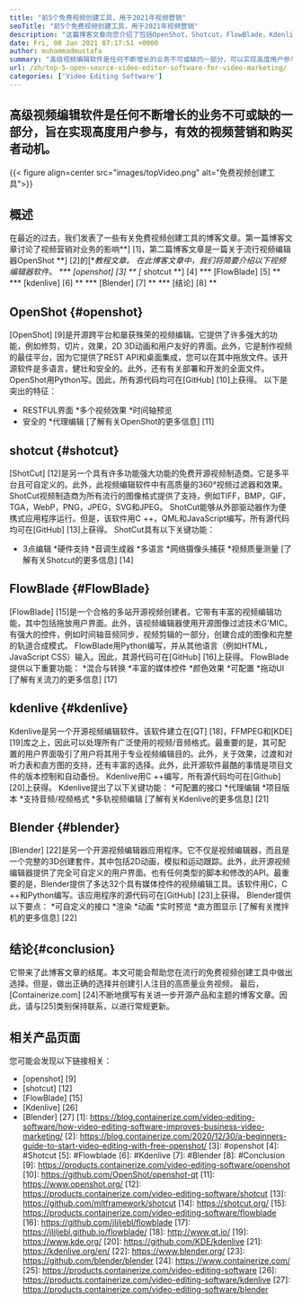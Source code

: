 ```yaml
---
title: "前5个免费视频创建工具，用于2021年视频营销" 
seoTitle: "前5个免费视频创建工具，用于2021年视频营销" 
description: "这篇博客文章向您介绍了包括OpenShot，Shotcut，FlowBlade，Kdenlive和Blender在内的前五名开源免费视频创建工具。" 
date: Fri, 08 Jan 2021 07:17:51 +0000
author: muhammadmustafa
summary: "高级视频编辑软件是任何不断增长的业务不可或缺的一部分，可以实现高度用户参与度，有效的视频营销和购买者动机。" 
url: /zh/top-5-open-source-video-editor-software-for-video-marketing/
categories: ['Video Editing Software']
---
```


## 高级视频编辑软件是任何不断增长的业务不可或缺的一部分，旨在实现高度用户参与，有效的视频营销和购买者动机。

{{< figure align=center src="images/topVideo.png" alt="免费视频创建工具">}}


## 概述
在最近的过去，我们发表了一些有关免费视频创建工具的博客文章。第一篇博客文章讨论了视频营销对业务的影响**] [1]，第二篇博客文章是一篇关于流行视频编辑器OpenShot **] [2]的[**教程文章。
在此博客文章中，我们将简要介绍以下视频编辑器软件。
  *** [openshot] [3] **
  *[** shotcut **] [4]
  *** [FlowBlade] [5] **
  *** [kdenlive] [6] **
  *** [Blender] [7] **
  *** [结论] [8] **

## OpenShot {#openshot}
[OpenShot] [9]是开源跨平台和屡获殊荣的视频编辑。它提供了许多强大的功能，例如修剪，切片，效果，2D 3D动画和用户友好的界面。此外，它是制作视频的最佳平台，因为它提供了REST API和桌面集成，您可以在其中拖放文件。该开源软件是多语言，健壮和安全的。此外，还有有关部署和开发的全面文件。 OpenShot用Python写。因此，所有源代码均可在[GitHub] [10]上获得。
以下是突出的特征：
  * RESTFUL界面
  *多个视频效果
  *时间轴预览
  * 安全的
  *代理编辑
[了解有关OpenShot的更多信息] [11]

## shotcut {#shotcut}
[ShotCut] [12]是另一个具有许多功能强大功能的免费开源视频制造商。它是多平台且可自定义的。此外，此视频编辑软件中有高质量的360°视频过滤器和效果。 ShotCut视频制造商为所有流行的图像格式提供了支持，例如TIFF，BMP，GIF，TGA，WebP，PNG，JPEG，SVG和JPEG。 ShotCut能够从外部驱动器作为便携式应用程序运行。但是，该软件用C ++，QML和JavaScript编写，所有源代码均可在[GitHub] [13]上获得。
ShotCut具有以下关键功能：
  * 3点编辑
  *硬件支持
  *音调生成器
  *多语言
  *网络摄像头捕获
  *视频质量测量
[了解有关Shotcut的更多信息] [14]

## FlowBlade {#FlowBlade}
[FlowBlade] [15]是一个合格的多站开源视频创建者。它带有丰富的视频编辑功能，其中包括拖放用户界面。此外，该视频编辑器使用开源图像过滤技术G'MIC。有强大的控件，例如时间轴音频同步，视频剪辑的一部分，创建合成的图像和完整的轨道合成模式。 FlowBlade用Python编写，并从其他语言（例如HTML，JavaScript CSS）输入。因此，其源代码可在[GitHub] [16]上获得。
FlowBlade提供以下重要功能：
  *混合与转换
  *丰富的媒体控件
  *颜色效果
  *可配置
  *拖动UI
[了解有关流刀的更多信息] [17]

## kdenlive {#kdenlive}
Kdenlive是另一个开源视频编辑软件。该软件建立在[QT] [18]，FFMPEG和[KDE] [19]库之上，因此可以处理所有广泛使用的视频/音频格式。最重要的是，其可配置的用户界面吸引了用户将其用于专业视频编辑目的。此外，关于效果，过渡和对听力表和直方图的支持，还有丰富的选择。此外，此开源软件最酷的事情是项目文件的版本控制和自动备份。 Kdenlive用C ++编写，所有源代码均可在[Github] [20]上获得。
Kdenlive提出了以下关键功能：
  *可配置的接口
  *代理编辑
  *项目版本
  *支持音频/视频格式
  *多轨视频编辑
[了解有关Kdenlive的更多信息] [21]

## Blender {#blender}
[Blender] [22]是另一个开源视频编辑器应用程序。它不仅是视频编辑器，而且是一个完整的3D创建套件，其中包括2D动画，模拟和运动跟踪。此外，此开源视频编辑器提供了完全可自定义的用户界面。也有任何类型的脚本和修改的API。最重要的是，Blender提供了多达32个具有媒体控件的视频编辑工具。该软件用C，C ++和Python编写。该应用程序的源代码可在[GitHub] [23]上获得。
Blender提供以下要点：
  *可自定义的接口
  *渲染
  *动画
  *实时预览
  *直方图显示
[了解有关搅拌机的更多信息] [22]

## 结论{#conclusion}
它带来了此博客文章的结尾。本文可能会帮助您在流行的免费视频创建工具中做出选择。但是，做出正确的选择并创建引人注目的高质量业务视频。
最后，[Containerize.com] [24]不断地撰写有关进一步开源产品和主题的博客文章。因此，请与[25]类别保持联系，以进行常规更新。

## 相关产品页面
您可能会发现以下链接相关：
  * [openshot] [9]
  * [shotcut] [12]
  * [FlowBlade] [15]
  * [Kdenlive] [26]
  * [Blender] [27]
[1]: https://blog.containerize.com/video-editing-software/how-video-editing-software-improves-business-video-marketing/
[2]: https://blog.containerize.com/2020/12/30/a-beginners-guide-to-start-video-editing-with-free-openshot/
[3]: #openshot
[4]: #Shotcut
[5]: #Flowblade
[6]: #Kdenlive
[7]: #Blender
[8]: #Conclusion
[9]: https://products.containerize.com/video-editing-software/openshot
[10]: https://github.com/OpenShot/openshot-qt
[11]: https://www.openshot.org/
[12]: https://products.containerize.com/video-editing-software/shotcut
[13]: https://github.com/mltframework/shotcut
[14]: https://shotcut.org/
[15]: https://products.containerize.com/video-editing-software/flowblade
[16]: https://github.com/jliljebl/flowblade
[17]: https://jliljebl.github.io/flowblade/
[18]: http://www.qt.io/
[19]: https://www.kde.org/
[20]: https://github.com/KDE/kdenlive
[21]: https://kdenlive.org/en/
[22]: https://www.blender.org/
[23]: https://github.com/blender/blender
[24]: https://www.containerize.com/
[25]: https://products.containerize.com/video-editing-software
[26]: https://products.containerize.com/video-editing-software/kdenlive
[27]: https://products.containerize.com/video-editing-software/blender
